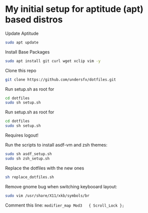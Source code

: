 # My initial setup for aptitude (apt) based distros

Update Aptitude
```bash
sudo apt update
```

Install Base Packages
```bash
sudo apt install git curl wget xclip vim -y
```

Clone this repo
```bash
git clone https://github.com/undersfx/dotfiles.git
```

Run setup.sh as root for
```bash
cd dotfiles
sudo sh setup.sh
```

Run setup.sh as root for
```bash
cd dotfiles
sudo sh setup.sh
```

Requires logout!

Run the scripts to install asdf-vm and zsh themes:
```bash
sudo sh asdf_setup.sh
sudo sh zsh_setup.sh
```

Replace the dotfiles with the new ones
```bash
sh replace_dotfiles.sh
```

Remove gnome bug when switching keybooard layout:
```bash
sudo vim /usr/share/X11/xkb/symbols/br
```

Comment this line: `modifier_map Mod3   { Scroll_Lock };`


